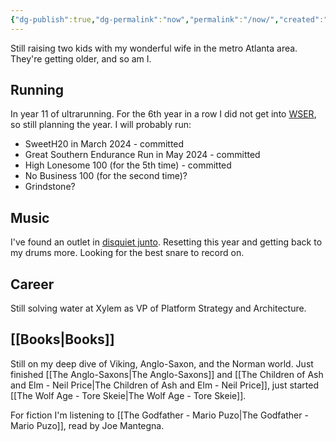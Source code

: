 ```yaml
---
{"dg-publish":true,"dg-permalink":"now","permalink":"/now/","created":"2022-04-13T21:31:28.000-04:00","updated":"2024-03-03T09:54:06.772-05:00"}
---
```


Still raising two kids with my wonderful wife in the metro Atlanta area. They're getting older, and so am I. 
## Running

In year 11 of ultrarunning. For the 6th year in a row I did not get into [WSER](wser.org), so still planning the year. I will probably run:

- SweetH20 in March 2024 - committed 
- Great Southern Endurance Run in May 2024 - committed
- High Lonesome 100 (for the 5th time) - committed
- No Business 100 (for the second time)?
- Grindstone?
## Music

I've found an outlet in [disquiet junto](https://disquiet.com/2012/01/27/the-disquiet-junto/). Resetting this year and getting back to my drums more. Looking for the best snare to record on. 
## Career

Still solving water at Xylem as VP of Platform Strategy and Architecture. 
## [[Books\|Books]]

Still on my deep dive of Viking, Anglo-Saxon, and the Norman world. Just finished [[The Anglo-Saxons\|The Anglo-Saxons]] and [[The Children of Ash and Elm - Neil Price\|The Children of Ash and Elm - Neil Price]], just started [[The Wolf Age - Tore Skeie\|The Wolf Age - Tore Skeie]]. 

For fiction I'm listening to [[The Godfather - Mario Puzo\|The Godfather - Mario Puzo]], read by Joe Mantegna.